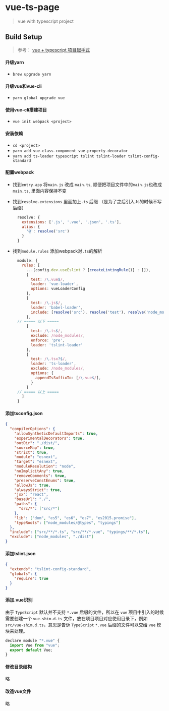 # vue-ts-page

> vue with typescript project

## Build Setup

> 参考： [vue + typescript 项目起手式](https://segmentfault.com/a/1190000011744210)

#### 升级yarn

- `brew upgrade yarn`

#### 升级vue和vue-cli

- `yarn global upgrade vue`

#### 使用vue-cli搭建项目

- `vue init webpack <project>`

#### 安装依赖

- `cd <project>`
- `yarn add vue-class-component vue-property-decorator`
- `yarn add ts-loader typescript tslint tslint-loader tslint-config-standard`

#### 配置webpack

- 找到`entry.app` 将`main.js` 改成 `main.ts`, 顺便把项目文件中的`main.js`也改成`main.ts`, 里面内容保持不变

- 找到`resolve.extensions` 里面加上`.ts` 后缀 （是为了之后引入.ts的时候不写后缀）

  ```javascript
    resolve: {
      extensions: ['.js', '.vue', '.json', '.ts'],
      alias: {
        '@': resolve('src')
      }
    }
  ```

- 找到`module.rules` 添加webpack对`.ts`的解析

  ```javascript
    module: {
      rules: [
        ...(config.dev.useEslint ? [createLintingRule()] : []),
        {
          test: /\.vue$/,
          loader: 'vue-loader',
          options: vueLoaderConfig
        },
        {
          test: /\.js$/,
          loader: 'babel-loader',
          include: [resolve('src'), resolve('test'), resolve('node_modules/webpack-dev-server/client')]
        },
    // ===== 以下 =====
        {
          test: /\.ts$/,
          exclude: /node_modules/,
          enforce: 'pre',
          loader: 'tslint-loader'
        },
        {
          test: /\.tsx?$/,
          loader: 'ts-loader',
          exclude: /node_modules/,
          options: {
            appendTsSuffixTo: [/\.vue$/],
          }
        }
    // ===== 以上 =====
      ]
    }
  ```

#### 添加tsconfig.json

```json
{
  "compilerOptions": {
    "allowSyntheticDefaultImports": true,
    "experimentalDecorators": true,
    "outDir": "./dist/",
    "sourceMap": true,
    "strict": true,
    "module": "esnext",
    "target": "esnext",
    "moduleResolution": "node",
    "noImplicitAny": true,
    "removeComments": true,
    "preserveConstEnums": true,
    "allowJs": true,
    "alwaysStrict": true,
    "jsx": "react",
    "baseUrl": "./",
    "paths": {
      "src/*": ["src/*"]
    },
    "lib": ["dom", "es5", "es6", "es7", "es2015.promise"],
    "typeRoots": ["node_modules/@types", "typings"]
  },
  "include": ["src/**/*.ts", "src/**/*.vue", "typings/**/*.ts"],
  "exclude": ["node_modules", "./dist"]
}
```

#### 添加tslint.json

```json
{
  "extends": "tslint-config-standard",
  "globals": {
    "require": true
  }
}
```

#### 添加.vue识别

由于 `TypeScript` 默认并不支持 `*.vue` 后缀的文件，所以在 `vue` 项目中引入的时候需要创建一个 `vue-shim.d.ts` 文件，放在项目项目对应使用目录下，例如 `src/vue-shim.d.ts`，意思是告诉 `TypeScript` `*.vue` 后缀的文件可以交给 `vue` 模块来处理。

```javascript
declare module "*.vue" {
  import Vue from "vue";
  export default Vue;
}
```

#### 修改目录结构

略

#### 改造vue文件

略